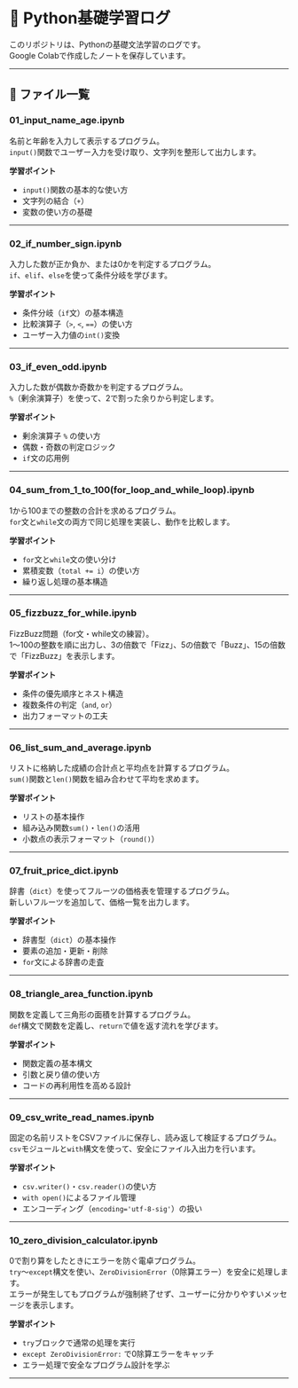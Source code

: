 # 🐍 Python基礎学習ログ

このリポジトリは、Pythonの基礎文法学習のログです。  
Google Colabで作成したノートを保存しています。

---

## 📘 ファイル一覧

### 01_input_name_age.ipynb  
名前と年齢を入力して表示するプログラム。  
`input()`関数でユーザー入力を受け取り、文字列を整形して出力します。  

**学習ポイント**  
- `input()`関数の基本的な使い方  
- 文字列の結合（`+`）  
- 変数の使い方の基礎  

---

### 02_if_number_sign.ipynb  
入力した数が正か負か、または0かを判定するプログラム。  
`if`、`elif`、`else`を使って条件分岐を学びます。  

**学習ポイント**  
- 条件分岐（`if`文）の基本構造  
- 比較演算子（`>`, `<`, `==`）の使い方  
- ユーザー入力値の`int()`変換  

---

### 03_if_even_odd.ipynb  
入力した数が偶数か奇数かを判定するプログラム。  
`%`（剰余演算子）を使って、2で割った余りから判定します。  

**学習ポイント**  
- 剰余演算子 `%` の使い方  
- 偶数・奇数の判定ロジック  
- `if`文の応用例  

---

### 04_sum_from_1_to_100(for_loop_and_while_loop).ipynb  
1から100までの整数の合計を求めるプログラム。  
`for`文と`while`文の両方で同じ処理を実装し、動作を比較します。  

**学習ポイント**  
- `for`文と`while`文の使い分け  
- 累積変数（`total += i`）の使い方  
- 繰り返し処理の基本構造  

---

### 05_fizzbuzz_for_while.ipynb  
FizzBuzz問題（for文・while文の練習）。  
1〜100の整数を順に出力し、3の倍数で「Fizz」、5の倍数で「Buzz」、15の倍数で「FizzBuzz」を表示します。  

**学習ポイント**  
- 条件の優先順序とネスト構造  
- 複数条件の判定（`and`, `or`）  
- 出力フォーマットの工夫  

---

### 06_list_sum_and_average.ipynb  
リストに格納した成績の合計点と平均点を計算するプログラム。  
`sum()`関数と`len()`関数を組み合わせて平均を求めます。  

**学習ポイント**  
- リストの基本操作  
- 組み込み関数`sum()`・`len()`の活用  
- 小数点の表示フォーマット（`round()`）  

---

### 07_fruit_price_dict.ipynb  
辞書（`dict`）を使ってフルーツの価格表を管理するプログラム。  
新しいフルーツを追加して、価格一覧を出力します。  

**学習ポイント**  
- 辞書型（`dict`）の基本操作  
- 要素の追加・更新・削除  
- `for`文による辞書の走査  

---

### 08_triangle_area_function.ipynb  
関数を定義して三角形の面積を計算するプログラム。  
`def`構文で関数を定義し、`return`で値を返す流れを学びます。  

**学習ポイント**  
- 関数定義の基本構文  
- 引数と戻り値の使い方  
- コードの再利用性を高める設計  

---

### 09_csv_write_read_names.ipynb  
固定の名前リストをCSVファイルに保存し、読み返して検証するプログラム。  
`csv`モジュールと`with`構文を使って、安全にファイル入出力を行います。  

**学習ポイント**  
- `csv.writer()`・`csv.reader()`の使い方  
- `with open()`によるファイル管理  
- エンコーディング（`encoding='utf-8-sig'`）の扱い  

---

### 10_zero_division_calculator.ipynb  
0で割り算をしたときにエラーを防ぐ電卓プログラム。  
`try`〜`except`構文を使い、`ZeroDivisionError`（0除算エラー）を安全に処理します。  
エラーが発生してもプログラムが強制終了せず、ユーザーに分かりやすいメッセージを表示します。  

**学習ポイント**  
- `try`ブロックで通常の処理を実行  
- `except ZeroDivisionError:` で0除算エラーをキャッチ  
- エラー処理で安全なプログラム設計を学ぶ  

---

